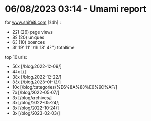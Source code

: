 # 06/08/2023 03:14 - Umami report
for www.shifeiti.com [24h] :

 - 221 (26) page views
 - 89 (20) uniques
 - 63 (10) bounces
 - 3h 19' 11'' (1h 18' 42'') totaltime


top 10 urls:
 - 50x [/blog/2022-12-09/]
 - 44x [/]
 - 38x [/blog/2022-12-22/]
 - 33x [/blog/2023-01-12/]
 - 10x [/blog/categories/%E6%8A%80%E6%9C%AF/]
 - 7x [/blog/2022-05-07/]
 - 3x [/blog/archives/]
 - 3x [/blog/2022-05-24/]
 - 3x [/blog/2022-10-24/]
 - 3x [/blog/2023-02-03/]


